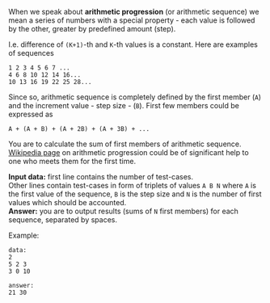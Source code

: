 When we speak about **arithmetic progression** (or arithmetic sequence) we mean a series
of numbers with a special property - each value is followed by the other, greater by predefined
amount (step).

I.e. difference of `(K+1)`-th and `K`-th values is a constant. Here are examples of sequences

	1 2 3 4 5 6 7 ...
	4 6 8 10 12 14 16...
	10 13 16 19 22 25 28...

Since so, arithmetic sequence is completely defined by the first member (`A`) and the increment
value - step size - (`B`). First few members could be expressed as

    A + (A + B) + (A + 2B) + (A + 3B) + ...

You are to calculate the sum of first members of arithmetic sequence.
[Wikipedia page][wiki] on arithmetic progression could be of significant help to one
who meets them for the first time.

[wiki]: http://en.wikipedia.org/wiki/Arithmetic_progression

**Input data:** first line contains the number of test-cases.  
Other lines contain test-cases in form of triplets of values `A B N` where `A` is the first value of the sequence,
`B` is the step size and `N` is the number of first values which should be accounted.  
**Answer:** you are to output results (sums of `N` first members) for each sequence, separated by spaces.

Example:

    data:
    2
    5 2 3
    3 0 10
    
    answer:
    21 30